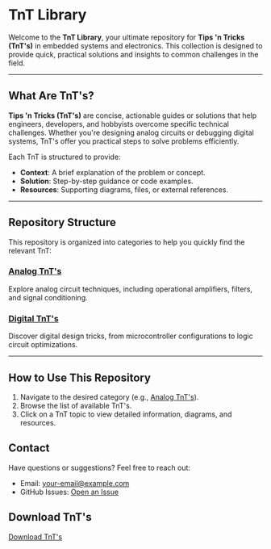 # TnT Library

Welcome to the **TnT Library**, your ultimate repository for **Tips 'n Tricks (TnT's)** in embedded systems and electronics. This collection is designed to provide quick, practical solutions and insights to common challenges in the field.

---

## What Are TnT's?

**Tips 'n Tricks (TnT's)** are concise, actionable guides or solutions that help engineers, developers, and hobbyists overcome specific technical challenges. Whether you're designing analog circuits or debugging digital systems, TnT's offer you practical steps to solve problems efficiently.

Each TnT is structured to provide:
- **Context**: A brief explanation of the problem or concept.
- **Solution**: Step-by-step guidance or code examples.
- **Resources**: Supporting diagrams, files, or external references.

---

## Repository Structure

This repository is organized into categories to help you quickly find the relevant TnT:

### [Analog TnT's](analog/)
Explore analog circuit techniques, including operational amplifiers, filters, and signal conditioning.

### [Digital TnT's](digital/)
Discover digital design tricks, from microcontroller configurations to logic circuit optimizations.

---

## How to Use This Repository

1. Navigate to the desired category (e.g., [Analog TnT's](analog/)).
2. Browse the list of available TnT's.
3. Click on a TnT topic to view detailed information, diagrams, and resources.


## Contact

Have questions or suggestions? Feel free to reach out:
- Email: [your-email@example.com](mailto:your-email@example.com)
- GitHub Issues: [Open an Issue](../../issues)

## Download TnT's

[Download TnT's](https://ethanlayton.github.io/TnTBetaHostPage/)

